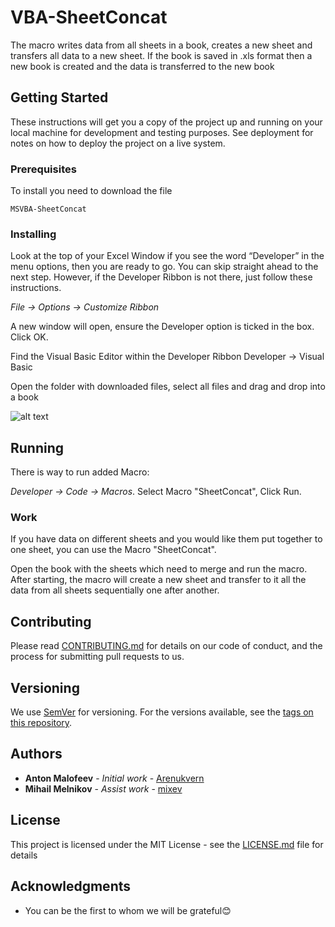 # VBA-SheetConcat

The macro writes data from all sheets in a book, creates a new sheet and transfers all data to a new sheet. If the book is saved in .xls format then a new book is created and the data is transferred to the new book
## Getting Started

These instructions will get you a copy of the project up and running on your local machine for development and testing purposes. See deployment for notes on how to deploy the project on a live system.

### Prerequisites

To install you need to download the file

```
MSVBA-SheetConcat
```

### Installing

<p>Look at the top of your Excel Window if you see the word “Developer” in the menu options, then you are ready to go. You can skip straight ahead to the next step. However, if the Developer Ribbon is not there, just follow these instructions.</p>
<p><i>File -> Options -> Customize Ribbon</i></p>
A new window will open, ensure the Developer option is ticked in the box.
Click OK.

Find the Visual Basic Editor within the Developer Ribbon
Developer -> Visual Basic

Open the folder with downloaded files, select all files
and drag and drop into a book

![alt text](https://dl4.joxi.net/drive/2020/04/10/0042/2948/2775940/40/1e30f89975.jpg "For exampel")


## Running

There is way to run added Macro:

*Developer -> Code -> Macros*. Select Macro "SheetConcat", Click Run.

### Work

If you have data on different sheets and you would like them put together to one sheet, you can use the Macro "SheetConcat".

Open the book with the sheets which need to merge and run the macro. After starting, the macro will create a new sheet and transfer to it all the data from all sheets sequentially one after another.


## Contributing

Please read [CONTRIBUTING.md](https://gist.github.com/PurpleBooth/b24679402957c63ec426) for details on our code of conduct, and the process for submitting pull requests to us.

## Versioning

We use [SemVer](http://semver.org/) for versioning. For the versions available, see the [tags on this repository](https://github.com/your/project/tags). 

## Authors

* **Anton Malofeev** - *Initial work* - [Arenukvern](https://github.com/Arenukvern)
* **Mihail Melnikov** - *Assist work* - [mixev](https://github.com/mixev)

<!-- See also the list of [contributors](https://github.com/your/project/contributors) who participated in this project. -->

## License

This project is licensed under the MIT License - see the [LICENSE.md](LICENSE.md) file for details

## Acknowledgments

* You can be the first to whom we will be grateful😊


